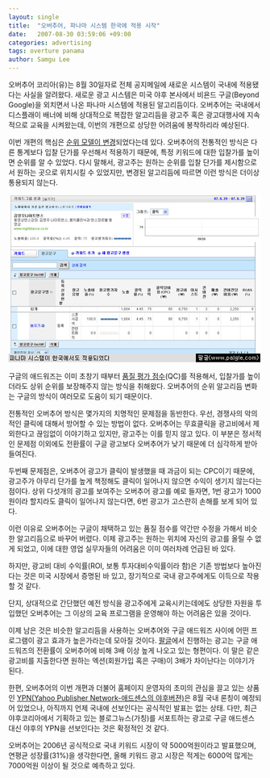 ```yaml
---
layout: single
title:  "오버추어, 파나마 시스템 한국에 적용 시작"
date:   2007-08-30 03:59:06 +09:00
categories: advertising
tags: overture panama
author: Samgu Lee
---
```

오버추어 코리아(유)는 8월 30일자로 전체 공지메일에 새로운 시스템이 국내에 적용됐다는 사실을 알려왔다. 새로운 광고 시스템은 미국 야후 본사에서 비욘드 구글(Beyond Google)을 외치면서 나온 파나마 시스템에 적용된 알고리듬이다. 오버추어는 국내에서 디스플래이 배너에 비해 상대적으로 복잡한 알고리듬을 광고주 혹은 광고대행사에 지속적으로 교육을 시켜왔는데, 이번의 개편으로 상당한 어려움에 봉착하리라 예상된다.

이번 개편의 핵심은 [순위 모델이 변경](http://help.overture.com/l/kr/overture/ov/sps/faqs/quality/index.html)되었다는데 있다. 오버추어의 전통적인 방식은 다른 통계보다 입찰 단가를 우선해서 적용하기 때문에, 특정 키워드에 대한 입찰가를 높이면 순위를 알 수 있었다. 다시 말해서, 광고주는 원하는 순위를 입찰 단가를 제시함으로서 원하는 곳으로 위치시킬 수 있었지만, 변경된 알고리듬에 따르면 이런 방식은 더이상 통용되지 않는다.

![파나마가 한국 오버추어에 적용되었다](/assets/panama-launched-in-korea.jpg)

구글의 애드워즈는 이미 초창기 때부터 [품질 평가 점수](https://adwords.google.com/support/bin/answer.py?answer=10215&topic=10818)(QC)를 적용해서, 입찰가를 높이더라도 상위 순위를 보장해주지 않는 방식을 취해왔다. 오버추어의 순위 알고리듬 변화는 구글의 방식이 여러모로 도움이 되기 때문이다.

전통적인 오버추어 방식은 몇가지의 치명적인 문제점을 동반한다. 우선, 경쟁사의 악의적인 클릭에 대해서 방어할 수 있는 방법이 없다. 오버추어는 무효클릭을 광고비에서 제외한다고 끊임없이 이야기하고 있지만, 광고주는 이를 믿지 않고 있다. 이 부분은 정서적인 문제점 이외에도 전환률이 구글 광고보다 오버추어가 낮기 때문에 더 심각하게 받아들여진다.

두번째 문제점은, 오버추어 광고가 클릭이 발생했을 때 과금이 되는 CPC이기 때문에, 광고주가 아무리 단가를 높게 책정해도 클릭이 일어나지 않으면 수익이 생기지 않는다는 점이다. 상위 다섯개의 광고를 보여주는 오버추어 광고를 예로 들자면, 1번 광고가 1000원이라 할지라도 클릭이 일어나지 않는다면, 6번 광고가 고스란히 손해를 보게 되어 있다.

이런 이유로 오버추어는 구글이 채택하고 있는 품질 점수를 약간만 수정을 가해서 비슷한 알고리듬으로 바꾸어 버렸다. 이제 광고주는 원하는 위치에 자신의 광고를 올릴 수 없게 되었고, 이에 대한 영업 실무자들의 어려움은 이미 여러차례 언급된 바 있다.

하지만, 광고비 대비 수익률(ROI, 보통 투자대비수익률이라 함)은 기존 방법보다 높아진다는 것은 미국 시장에서 증명된 바 있고, 장기적으로 국내 광고주에게도 이득으로 작용할 것 같다.

단지, 상대적으로 간단했던 예전 방식을 광고주에게 교육시키는데에도 상당한 자원을 투입했던 오버추어는 그 이상의 교육 프로그램을 운영해야 하는 어려움은 있을 것이다.

이제 남은 것은 비슷한 알고리듬을 사용하는 오버추어와 구글 애드워즈 사이에 어떤 프로그램이 광고 효과가 높은가라는데 모아질 것이다. [팔글](https://www.palgle.com)에서 진행하는 광고는 구글 애드워즈의 전환률이 오버추어에 비해 3배 이상 높게 나오고 있는 형편이다. 이 말은 같은 광고비를 지출한다면 원하는 엑션(회원가입 혹은 구매)이 3배가 차이난다는 이야기가 된다.

한편, 오버추어의 이번 개편과 더불어 홈페이지 운영자의 초미의 관심을 끌고 있는 상품인 [YPN(Yahoo Publisher Network-애드센스의 야후버젼)](http://publisher.yahoo.com/)은 8월 국내 론칭이 예정되어 있었으나, 아직까지 언제 국내에 선보인다는 공식적인 발표는 없는 상태. 다만, 최근 야후코리아에서 기획하고 있는 블로그뉴스(가칭)를 서포트하는 광고로 구글 애드센스 대신 야후의 YPN을 선보인다는 것은 확정적인 것 같다.

오버추어는 2006년 공식적으로 국내 키워드 시장이 약 5000억원이라고 발표했으며, 연평균 성장률(31%)을 생각한다면, 올해 키워드 광고 시장은 적게는 6000억 많게는 7000억원 이상이 될 것으로 예측하고 있다.
